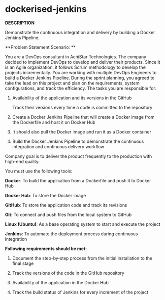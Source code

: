 # dockerised-jenkins

**DESCRIPTION**

Demonstrate the continuous integration and delivery by building a Docker Jenkins Pipeline.

**Problem Statement Scenario: **

You are a DevOps consultant in AchiStar Technologies. The company decided to implement DevOps to develop and deliver their products. Since it is an Agile organization, it follows Scrum methodology to develop the projects incrementally. You are working with multiple DevOps Engineers to build a Docker Jenkins Pipeline. During the sprint planning, you agreed to take the lead on this project and plan on the requirements, system configurations, and track the efficiency. The tasks you are responsible for: 

1. Availability of the application and its versions in the GitHub

    Track their versions every time a code is committed to the repository

2. Create a Docker Jenkins Pipeline that will create a Docker image from the Dockerfile and host it on Docker Hub

3. It should also pull the Docker image and run it as a Docker container

4. Build the Docker Jenkins Pipeline to demonstrate the continuous integration and continuous delivery workflow

Company goal is to deliver the product frequently to the production with high-end quality.

You must use the following tools: 

**Docker**: To build the application from a Dockerfile and push it to Docker Hub

**Docker Hub**: To store the Docker image

**GitHub**: To store the application code and track its revisions

**Git**: To connect and push files from the local system to GitHub

**Linux (Ubuntu)**: As a base operating system to start and execute the project

**Jenkins**: To automate the deployment process during continuous integration

**Following requirements should be met:**

1. Document the step-by-step process from the initial installation to the final stage

2. Track the versions of the code in the GitHub repository

3. Availability of the application in the Docker Hub

4. Track the build status of Jenkins for every increment of the project
